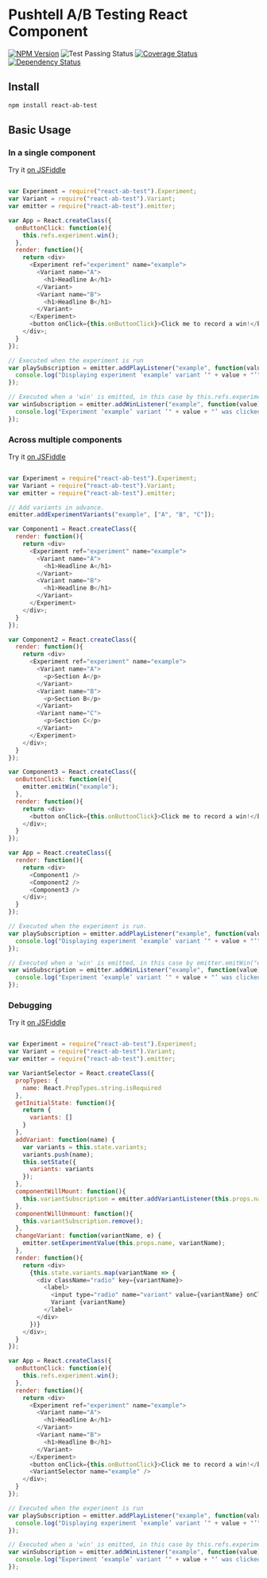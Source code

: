# Pushtell A/B Testing React Component

[![NPM Version](https://badge.fury.io/js/react-ab-test.svg)](https://www.npmjs.com/package/react-ab-test)
![Test Passing Status](https://circleci.com/gh/pushtell/react-ab-test.svg?style=shield&circle-token=:circle-token)
[![Coverage Status](https://coveralls.io/repos/pushtell/react-ab-test/badge.svg?branch=master&service=github)](https://coveralls.io/github/pushtell/react-ab-test?branch=master)
[![Dependency Status](https://david-dm.org/pushtell/react-ab-test.svg)](https://david-dm.org/pushtell/react-ab-test)

## Install

```bash
npm install react-ab-test
```

## Basic Usage

### In a single component

Try it [on JSFiddle](https://jsfiddle.net/pushtell/m14qvy7r/)

```js

var Experiment = require("react-ab-test").Experiment;
var Variant = require("react-ab-test").Variant;
var emitter = require("react-ab-test").emitter;

var App = React.createClass({
  onButtonClick: function(e){
    this.refs.experiment.win();
  },
  render: function(){
    return <div>
      <Experiment ref="experiment" name="example">
        <Variant name="A">
          <h1>Headline A</h1>
        </Variant>
        <Variant name="B">
          <h1>Headline B</h1>
        </Variant>
      </Experiment>
      <button onClick={this.onButtonClick}>Click me to record a win!</button>
    </div>;
  }
});

// Executed when the experiment is run
var playSubscription = emitter.addPlayListener("example", function(value){
  console.log("Displaying experiment ‘example’ variant ‘" + value + "’");
});

// Executed when a 'win' is emitted, in this case by this.refs.experiment.win();
var winSubscription = emitter.addWinListener("example", function(value){
  console.log("Experiment ‘example’ variant ‘" + value + "’ was clicked on");
});

```

### Across multiple components

Try it [on JSFiddle](http://jsfiddle.net/pushtell/pcutps9q/)

```js

var Experiment = require("react-ab-test").Experiment;
var Variant = require("react-ab-test").Variant;
var emitter = require("react-ab-test").emitter;

// Add variants in advance.
emitter.addExperimentVariants("example", ["A", "B", "C"]);

var Component1 = React.createClass({
  render: function(){
    return <div>
      <Experiment ref="experiment" name="example">
        <Variant name="A">
          <h1>Headline A</h1>
        </Variant>
        <Variant name="B">
          <h1>Headline B</h1>
        </Variant>
      </Experiment>
    </div>;
  }
});

var Component2 = React.createClass({
  render: function(){
    return <div>
      <Experiment ref="experiment" name="example">
        <Variant name="A">
          <p>Section A</p>
        </Variant>
        <Variant name="B">
          <p>Section B</p>
        </Variant>
        <Variant name="C">
          <p>Section C</p>
        </Variant>
      </Experiment>
    </div>;
  }
});

var Component3 = React.createClass({
  onButtonClick: function(e){
    emitter.emitWin("example");
  },
  render: function(){
    return <div>
      <button onClick={this.onButtonClick}>Click me to record a win!</button>
    </div>;
  }
});

var App = React.createClass({
  render: function(){
    return <div>
      <Component1 />
      <Component2 />
      <Component3 />
    </div>;
  }
});

// Executed when the experiment is run.
var playSubscription = emitter.addPlayListener("example", function(value){
  console.log("Displaying experiment ‘example’ variant ‘" + value + "’");
});

// Executed when a 'win' is emitted, in this case by emitter.emitWin("example")
var winSubscription = emitter.addWinListener("example", function(value){
  console.log("Experiment ‘example’ variant ‘" + value + "’ was clicked on");
});

```


### Debugging

Try it [on JSFiddle](http://jsfiddle.net/pushtell/vs9kkxLd/)

```js

var Experiment = require("react-ab-test").Experiment;
var Variant = require("react-ab-test").Variant;
var emitter = require("react-ab-test").emitter;

var VariantSelector = React.createClass({
  propTypes: {
    name: React.PropTypes.string.isRequired
  },
  getInitialState: function(){
    return {
      variants: []
    }
  },
  addVariant: function(name) {
    var variants = this.state.variants;
    variants.push(name);
    this.setState({
      variants: variants
    });
  },
  componentWillMount: function(){
    this.variantSubscription = emitter.addVariantListener(this.props.name, this.addVariant);
  },
  componentWillUnmount: function(){
    this.variantSubscription.remove();
  },
  changeVariant: function(variantName, e) {
    emitter.setExperimentValue(this.props.name, variantName);
  },
  render: function(){
    return <div>
      {this.state.variants.map(variantName => {
        <div className="radio" key={variantName}>
          <label>
            <input type="radio" name="variant" value={variantName} onClick={this.changeVariant.bind(this, variantName)}/>
            Variant {variantName}
          </label>
        </div>
      })}
    </div>;
  }
});

var App = React.createClass({
  onButtonClick: function(e){
    this.refs.experiment.win();
  },
  render: function(){
    return <div>
      <Experiment ref="experiment" name="example">
        <Variant name="A">
          <h1>Headline A</h1>
        </Variant>
        <Variant name="B">
          <h1>Headline B</h1>
        </Variant>
      </Experiment>
      <button onClick={this.onButtonClick}>Click me to record a win!</button>
      <VariantSelector name="example" />
    </div>;
  }
});

// Executed when the experiment is run
var playSubscription = emitter.addPlayListener("example", function(value){
  console.log("Displaying experiment ‘example’ variant ‘" + value + "’");
});

// Executed when a 'win' is emitted, in this case by this.refs.experiment.win();
var winSubscription = emitter.addWinListener("example", function(value){
  console.log("Experiment ‘example’ variant ‘" + value + "’ was clicked on");
});

```